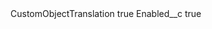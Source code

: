 <?xml version="1.0" encoding="UTF-8"?>
<CustomMetadata xmlns="http://soap.sforce.com/2006/04/metadata" xmlns:xsi="http://www.w3.org/2001/XMLSchema-instance" xmlns:xsd="http://www.w3.org/2001/XMLSchema">
    <label>CustomObjectTranslation</label>
    <protected>true</protected>
    <values>
        <field>Enabled__c</field>
        <value xsi:type="xsd:boolean">true</value>
    </values>
</CustomMetadata>
